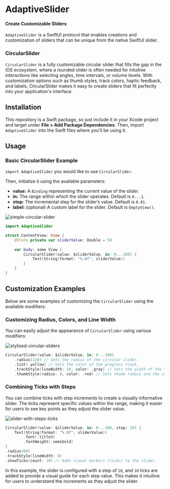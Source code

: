 # AdaptiveSlider

#### Create Customizable Sliders

`AdaptiveSlider` is a SwiftUI protocol that enables creations and customization of sliders that can be unique from the native SwiftUI slider.

### CircularSlider

`CircularSlider` is a fully customizable circular slider that fills the gap in the iOS ecosystem, where a rounded slider is often needed for intuitive interactions like selecting angles, time intervals, or volume levels. With customization options such as thumb styles, track colors, haptic feedback, and labels, CircularSlider makes it easy to create sliders that fit perfectly into your application's interface.

## Installation

This repository is a Swift package, so just include it in your Xcode project and target under **File > Add Package Dependencies**. Then, import `AdaptiveSlider` into the Swift files where you'll be using it.

## Usage

### Basic CircularSlider Example

`import AdaptiveSlider` you would like to use `CircularSlider`.

Then, initialize it using the available parameters:

- **value:** A `Binding` representing the current value of the slider.
- **in:** The range within which the slider operates. Default is `0...1`.
- **step:** The incremental step for the slider’s value. Default is `0.01`.
- **label:** (optional) A custom label for the slider. Default is `EmptyView()`.

![simple-circular-slider]()

``` swift
import AdaptiveSlider

struct ContentView: View {
	@State private var sliderValue: Double = 50
	
	var body: some View {
		CircularSlider(value: $sliderValue, in: 0...100) {
			Text(String(format: "%.0f", sliderValue))
		}
	}
}
```

## Customization Examples

Below are some examples of customizing the `CircularSlider` using the available modifiers:

### Customizing Radius, Colors, and Line Width

You can easily adjust the appearance of `CircularSlider` using various modifiers:

![stylized-circular-sliders]()

```swift
CircularSlider(value: $sliderValue, in: 0...100)
    .radius(120) // Sets the radius of the circular slider.
    .tint(.yellow) // Sets the color of the progress track.
    .trackStyle(lineWidth: 10, color: .gray) // Sets the width of the track and the color of the background.
    .thumbStyle(radius: 8, color: .red) // Sets thumb radius and the color.
```

### Combining Ticks with Steps

You can combine ticks with step increments to create a visually informative slider. The ticks represent specific values within the range, making it easier for users to see key points as they adjust the slider value.

![slider-with-steps-ticks]()

```swift
CircularSlider(value: $sliderValue, in: 0...100, step: 10) {
	Text(String(format: "%.0f", sliderValue))
		.font(.title3)
		.fontWeight(.semibold)
}
.radius(60)
.trackStyle(lineWidth: 8)
.showTicks(count: 10) // Adds visual markers (ticks) to the slider.
```

In this example, the slider is configured with a step of `10`, and `10` ticks are added to provide a visual guide for each step value. This makes it intuitive for users to understand the increments as they adjust the slider.
